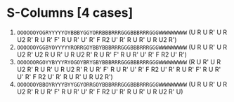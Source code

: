 # S-Columns [4 cases]

1. `OOOOOOYOGRYYYYYOYBBBYGGYORRBBBRRRGGGBBBRRRGGGWWWWWWWWW` (U R U R' U R U2 R' R U R' F' R U R' U' R' F R2 U' R' R U R' U R U2 R')
1. `OOOOOOYGGBYOYYYYYRORRGOYBBYBBBRRRGGGBBBRRRGGGWWWWWWWWW` (U R U R' U R U2 R' U2 R U R' U R U2 R' R U R' F' R U R' U' R' F R2 U' R')
1. `OOOOOORGOYYBYYYRYOGOYBRYGBYBBBRRRGGGBBBRRRGGGWWWWWWWWW` (R U R' U R U2 R' R U R' U R U2 R' R U R' F' R U R' U' R' F R2 U' R' R U R' F' R U R' U' R' F R2 U' R' R U R' U R U2 R')
1. `OOOOOOYBBOYRYYYBYYGGYORRGOYBBBRRRGGGBBBRRRGGGWWWWWWWWW` (U R U R' U R U2 R' R U R' F' R U R' U' R' F R2 U' R' R U R' U R U2 R' U)

